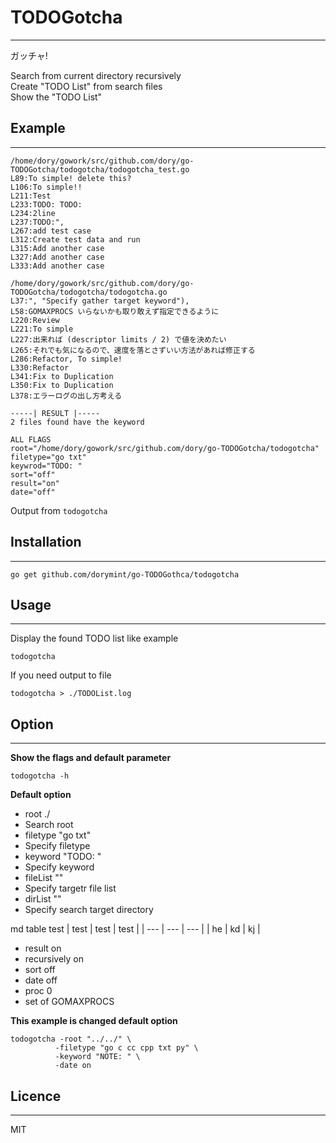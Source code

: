 # TODOGotcha
---
ガッチャ!  

Search from current directory recursively  
Create "TODO List" from search files  
Show the "TODO List"  

## Example
---
```
/home/dory/gowork/src/github.com/dory/go-TODOGotcha/todogotcha/todogotcha_test.go
L89:To simple! delete this?
L106:To simple!!
L211:Test
L233:TODO: TODO:
L234:2line
L237:TODO:",
L267:add test case
L312:Create test data and run
L315:Add another case
L327:Add another case
L333:Add another case

/home/dory/gowork/src/github.com/dory/go-TODOGotcha/todogotcha/todogotcha.go
L37:", "Specify gather target keyword"),
L58:GOMAXPROCS いらないかも取り敢えず指定できるように
L220:Review
L221:To simple
L227:出来れば (descriptor limits / 2) で値を決めたい
L265:それでも気になるので、速度を落とさずいい方法があれば修正する
L286:Refactor, To simple!
L330:Refactor
L341:Fix to Duplication
L350:Fix to Duplication
L378:エラーログの出し方考える

-----| RESULT |-----
2 files found have the keyword

ALL FLAGS
root="/home/dory/gowork/src/github.com/dory/go-TODOGotcha/todogotcha"
filetype="go txt"
keywrod="TODO: "
sort="off"
result="on"
date="off"
```
Output from ```todogotcha```  

## Installation
---
```
go get github.com/dorymint/go-TODOGothca/todogotcha
```

## Usage
---
Display the found TODO list like example
```
todogotcha
```

If you need output to file
```
todogotcha > ./TODOList.log
```

## Option
---
**Show the flags and default parameter**
```
todogotcha -h
```

**Default option**
 - root     ./
  - Search root
 - filetype   "go txt"
  - Specify filetype
 - keyword  "TODO: "
  - Specify keyword
 - fileList ""
  - Specify targetr file list
 - dirList  ""
  - Specify search target directory
  
  md table test 
  | test | test | test |
  | --- | --- | --- |
  | he | kd | kj |

 - result      on
 - recursively on
 - sort        off
 - date        off
 - proc        0
  - set of GOMAXPROCS


**This example is changed default option**
```
todogotcha -root "../../" \
          -filetype "go c cc cpp txt py" \
          -keyword "NOTE: " \
          -date on
```

## Licence
---
MIT
